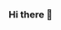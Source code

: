 ### Hi there 👋

<!--
**syedazzaamahmed/syedazzaamahmed** is a ✨ _special_ ✨ repository because its `README.md` (this file) appears on your GitHub profile.

Here are some ideas to get you started:

- 🔭 I’m currently working on ...
- 🌱 I’m currently learning **Deep Learning**
- 👯 I’m looking to collaborate on ...
- 🤔 I’m looking for help with ...
- 💬 Ask me about MySQL, Python, Statistics, Web scrapping, EDA
- 📫 How to reach me: syedazzamahmed@gmail.com
- 😄 Pronouns: 
- ⚡ Fun fact: ...
-->
